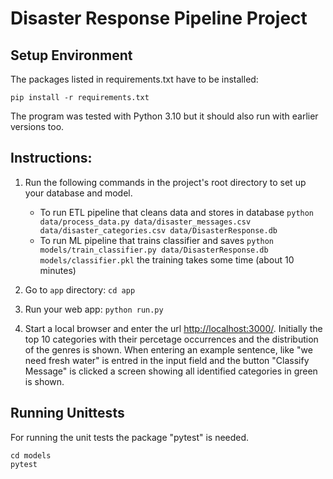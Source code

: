 # Disaster Response Pipeline Project

## Setup Environment

The packages listed in requirements.txt have to be installed:

```
pip install -r requirements.txt
```

The program was tested with Python 3.10 but it should also run with earlier versions too.


## Instructions:

1. Run the following commands in the project's root directory to set up your database and model.

    - To run ETL pipeline that cleans data and stores in database
        `python data/process_data.py data/disaster_messages.csv data/disaster_categories.csv data/DisasterResponse.db`
    - To run ML pipeline that trains classifier and saves
        `python models/train_classifier.py data/DisasterResponse.db models/classifier.pkl`
      the training takes some time (about 10 minutes)

2. Go to `app` directory: `cd app`

3. Run your web app: `python run.py`

4. Start a local browser and enter the url [http://localhost:3000/](http://localhost:3000/).
   Initially the top 10 categories with their percetage occurrences and the distribution of 
   the genres is shown.
   When entering an example sentence, like "we need fresh water" is entred in the input
   field and the button "Classify Message" is clicked a screen showing all identified
   categories in green is shown.


## Running Unittests

For running the unit tests the package "pytest" is needed.

```
cd models
pytest
```

